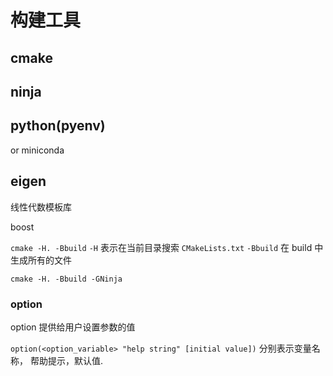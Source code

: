 # 构建工具

## cmake

## ninja

## python(pyenv)

or miniconda

## eigen

线性代数模板库

boost

`cmake -H. -Bbuild`
`-H` 表示在当前目录搜索 `CMakeLists.txt`
`-Bbuild` 在 build 中生成所有的文件

`cmake -H. -Bbuild -GNinja`

### option

option 提供给用户设置参数的值

`option(<option_variable> "help string" [initial value])`
分别表示变量名称， 帮助提示，默认值.
